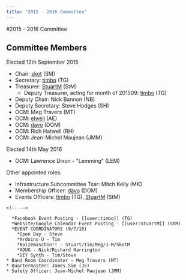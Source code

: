 ```yaml
---
title: "2015 - 2016 Committee"
---
```

#2015 - 2016 Committee

## Committee Members

Elected 12th September 2015

-   Chair: [skot](/user/skot) (SM)
-   Secretary: [timbo](/user/timbo) (TG)
-   Treasurer: [StuartM](/user/StuartM) (StM)
    -   Deputy Treasurer, acting for month of 201509: [timbo](/user/timbo) (TG)
-   Deputy Chair: Nick Bannon (NB)
-   Deputy Secretary: Steve Hodges (SH)
-   OCM: Meg Travers (MT)
-   OCM: [elwell](/user/elwell) (AE)
-   OCM: [davo](/user/davo) (DOM)
-   OCM: Rich Hatwell (RH)
-   OCM: Jean-Michel Maujean (JMM)

Elected 14th May 2016

-   OCM: Lawrence Dixon - "Lemming" (LEM)

Other appointed roles:

-   Infrastructure Subcommittee Tsar: Mitch Kelly (MK)
-   Membership Officer: [davo](/user/davo) (DOM)
-   Events Officers: [timbo](/user/timbo) (TG), [StuartM](/user/StuartM) (StM)

```{=html}
<!-- -->
```
      *Facebook Event Posting - [[user:timbo]] (TG)
      *Website/Google Calendar Event Posting - [[user:StuartM]] (StM)
      *EVENT COORDINATORS (9/7/16)
        *Open Day - Steve
        *Arduino U - Tim
        *Noizemaschin!! - Stuart/Tim/Meg/J-M/SkotM
        *ADUG - Nick/Richard Harrington
        *DIY Synth - Tim/Steve
    * Band Room Coordinator - Meg Travers (MT)
    * Quartermaster: James Sim (JS)
    * Safety Officer: Jean-Michel Maujean (JMM)
